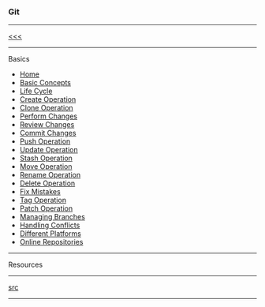 
### Git

---

[<<<](https://github.com/ttltrk/ELSE/blob/master/GIT/DOC/BMDO/BMDO.MD)

---

Basics

* <a href="">Home</a>
* <a href="">Basic Concepts</a>
* <a href="">Life Cycle</a>
* <a href="">Create Operation</a>
* <a href="">Clone Operation</a>
* <a href="">Perform Changes</a>
* <a href="">Review Changes</a>
* <a href="">Commit Changes</a>
* <a href="">Push Operation</a>
* <a href="">Update Operation</a>
* <a href="">Stash Operation</a>
* <a href="">Move Operation</a>
* <a href="">Rename Operation</a>
* <a href="">Delete Operation</a>
* <a href="">Fix Mistakes</a>
* <a href="">Tag Operation</a>
* <a href="">Patch Operation</a>
* <a href="">Managing Branches</a>
* <a href="">Handling Conflicts</a>
* <a href="">Different Platforms</a>
* <a href="">Online Repositories</a>

---

Resources

---

[src](https://git-scm.com/book/en/v2)

---

